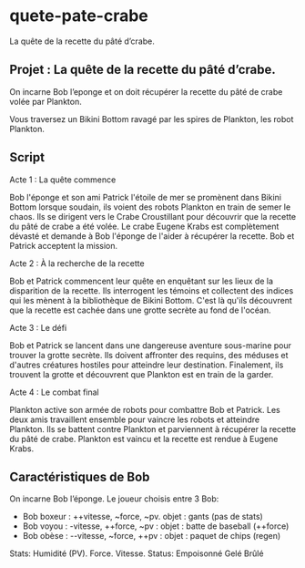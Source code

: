 # quete-pate-crabe
La quête de la recette du pâté d’crabe.

## Projet : La quête de la recette du pâté d’crabe.

On incarne Bob l’eponge et on doit récupérer la recette du pâté de crabe volée par Plankton.

Vous traversez un Bikini Bottom ravagé par les spires de Plankton, les robot Plankton.


## Script
Acte 1 : La quête commence

Bob l'éponge et son ami Patrick l'étoile de mer se promènent dans Bikini Bottom lorsque soudain, ils voient des robots Plankton en train de semer le chaos. Ils se dirigent vers le Crabe Croustillant pour découvrir que la recette du pâté de crabe a été volée. Le crabe Eugene Krabs est complètement dévasté et demande à Bob l'éponge de l'aider à récupérer la recette. Bob et Patrick acceptent la mission.

Acte 2 : À la recherche de la recette

Bob et Patrick commencent leur quête en enquêtant sur les lieux de la disparition de la recette. Ils interrogent les témoins et collectent des indices qui les mènent à la bibliothèque de Bikini Bottom. C'est là qu'ils découvrent que la recette est cachée dans une grotte secrète au fond de l'océan.

Acte 3 : Le défi

Bob et Patrick se lancent dans une dangereuse aventure sous-marine pour trouver la grotte secrète. Ils doivent affronter des requins, des méduses et d'autres créatures hostiles pour atteindre leur destination. Finalement, ils trouvent la grotte et découvrent que Plankton est en train de la garder.

Acte 4 : Le combat final

Plankton active son armée de robots pour combattre Bob et Patrick. Les deux amis travaillent ensemble pour vaincre les robots et atteindre Plankton. Ils se battent contre Plankton et parviennent à récupérer la recette du pâté de crabe. Plankton est vaincu et la recette est rendue à Eugene Krabs.


## Caractéristiques de Bob 
On incarne Bob l’éponge.
Le joueur choisis entre 3 Bob:
- Bob boxeur : ++vitesse, ~force, ~pv. objet : gants (pas de stats)
- Bob voyou : -vitesse, ++force, ~pv : objet : batte de baseball (++force)
- Bob obèse : --vitesse, ~force, ++pv : objet : paquet de chips (regen)

Stats:
Humidité (PV).
Force.
Vitesse.
Status:
Empoisonné
Gelé
Brûlé

